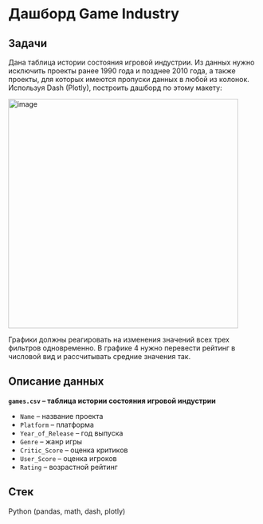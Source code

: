 # Дашборд Game Industry

## Задачи

Дана таблица истории состояния игровой индустрии. Из данных нужно исключить проекты ранее 1990 года и позднее 2010 года, а также проекты, для которых имеются пропуски данных в любой из колонок. Используя Dash (Plotly), построить дашборд по этому макету:

<img width="461" alt="image" src="https://github.com/user-attachments/assets/ccce04b5-aa22-464a-a7e2-ff8bb67958ca" />

Графики должны реагировать на изменения значений всех трех фильтров одновременно. В графике 4 нужно перевести рейтинг в числовой вид и рассчитывать средние значения так.

## Описание данных

**`games.csv` – таблица истории состояния игровой индустрии**
- `Name` – название проекта
- `Platform` – платформа
- `Year_of_Release` – год выпуска
- `Genre` – жанр игры
- `Critic_Score` – оценка критиков
- `User_Score` – оценка игроков
- `Rating` – возрастной рейтинг

## Стек

Python (pandas, math, dash, plotly)
